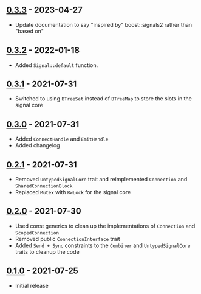 ## [0.3.3](https://github.com/christiandaley/signals2/releases/tag/v0.3.3) - 2023-04-27
- Update documentation to say "inspired by" boost::signals2 rather than "based on"

## [0.3.2](https://github.com/christiandaley/signals2/releases/tag/v0.3.2) - 2022-01-18
- Added `Signal::default` function.

## [0.3.1](https://github.com/christiandaley/signals2/releases/tag/v0.3.1) - 2021-07-31
- Switched to using `BTreeSet` instead of `BTreeMap` to store the slots in the signal core

## [0.3.0](https://github.com/christiandaley/signals2/releases/tag/v0.3.0) - 2021-07-31
- Added `ConnectHandle` and `EmitHandle`
- Added changelog

## [0.2.1](https://github.com/christiandaley/signals2/releases/tag/v0.2.1) - 2021-07-31
- Removed `UntypedSignalCore` trait and reimplemented `Connection` and `SharedConnectionBlock`
- Replaced `Mutex` with `RwLock` for the signal core

## [0.2.0](https://github.com/christiandaley/signals2/releases/tag/v0.2.0) - 2021-07-30
- Used const generics to clean up the implementations of `Connection` and `ScopedConnection`
- Removed public `ConnectionInterface` trait
- Added `Send + Sync` constraints to the `Combiner` and `UntypedSignalCore` traits to cleanup the code

## [0.1.0](https://github.com/christiandaley/signals2/releases/tag/v0.1.0) - 2021-07-25
- Initial release
